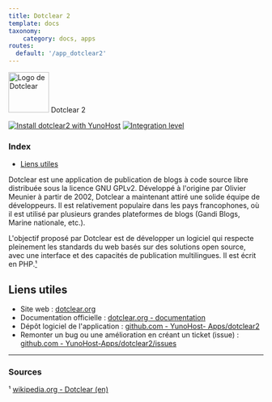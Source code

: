 ```yaml
---
title: Dotclear 2
template: docs
taxonomy:
    category: docs, apps
routes:
  default: '/app_dotclear2'
---
```


<img src="/images/dotclear_logo.png" width="80px" alt="Logo de Dotclear"> Dotclear 2

[![Install dotclear2 with YunoHost](https://install-app.yunohost.org/install-with-yunohost.png)](https://install-app.yunohost.org/?app=dotclear2) [![Integration level](https://dash.yunohost.org/integration/dotclear2.svg)](https://dash.yunohost.org/appci/app/dotclear2)

### Index

- [Liens utiles](#liens-utiles)

Dotclear est une application de publication de blogs à code source libre distribuée sous la licence GNU GPLv2. Développé à l'origine par Olivier Meunier à partir de 2002, Dotclear a maintenant attiré une solide équipe de développeurs. Il est relativement populaire dans les pays francophones, où il est utilisé par plusieurs grandes plateformes de blogs (Gandi Blogs, Marine nationale, etc.).

L'objectif proposé par Dotclear est de développer un logiciel qui respecte pleinement les standards du web basés sur des solutions open source, avec une interface et des capacités de publication multilingues. Il est écrit en PHP.[¹](#sources)

## Liens utiles

 + Site web : [dotclear.org](https://fr.dotclear.org/)
 + Documentation officielle : [dotclear.org - documentation](https://fr.dotclear.org/documentation/)
 + Dépôt logiciel de l'application : [github.com - YunoHost- Apps/dotclear2](https://github.com/YunoHost-Apps/dotclear2_ynh)
 + Remonter un bug ou une amélioration en créant un ticket (issue) : [github.com - YunoHost-Apps/dotclear2/issues](https://github.com/YunoHost-Apps/dotclear2_ynh/issues)

 ------

### Sources

¹ [wikipedia.org - Dotclear (en)](https://en.wikipedia.org/wiki/Dotclear)
